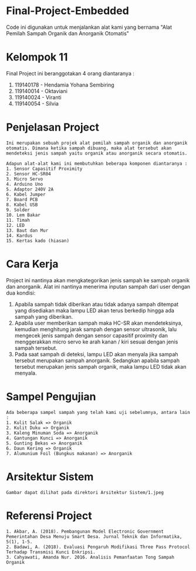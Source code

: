 # Final-Project-Embedded
Code ini digunakan untuk menjalankan alat kami yang bernama "Alat Pemilah Sampah Organik dan Anorganik Otomatis"

# Kelompok 11
Final Project ini beranggotakan 4 orang diantaranya : <br>
1. 119140178 - Hendamia Yohana Sembiring <br>
2. 119140014 - Oktaviani <br> 
3. 119140024 - Viranti <br>
4. 119140054 - Silvia <br>

# Penjelasan Project
    Ini merupakan sebuah projek alat pemilah sampah organik dan anorganik otomatis. Dimana ketika sampah dibuang, maka alat tersebut akan mendeteksi jenis sampah yaitu organik atau anorganik secara otomatis. 
    
    Adapun alat-alat kami ini membutuhkan beberapa komponen diantaranya : 
    1. Sensor Capasitif Proximity 
    2. Sensor HC-SR04 
    3. Micro Servo 
    4. Arduino Uno 
    5. Adaptor 240V 2A
    6. Kabel Jumper 
    7. Board PCB
    8. Kabel USB
    9. Solder 
    10. Lem Bakar
    11. Timah 
    12. LED 
    13. Baut dan Mur 
    14. Kardus 
    15. Kertas kado (hiasan)

# Cara Kerja 
  Project ini nantinya akan mengkategorikan jenis sampah ke sampah organik dan anorganik. Alat ini nantinya menerima inputan sampah dari user dengan dua kondisi: <br>
  1. Apabila sampah tidak diberikan atau tidak adanya sampah ditempat yang disediakan maka lampu LED akan terus berkedip hingga ada sampah yang diberikan. <br>
  2. Apabila user memberikan sampah maka HC-SR akan mendeteksinya, kemudian menghitung jarak sampah dengan sensor ultrasonik, lalu mengecek jenis sampah dengan sensor capasitif proximity dan menggerakkan micro servo ke arah kanan / kiri sesuai dengan jenis sampah tersebut. <br>
  3. Pada saat sampah di deteksi, lampu LED akan menyala jika sampah tersebut merupakan sampah anorganik. Sedangkan apabila sampah tersebut merupakan jenis sampah organik, maka lampu LED tidak akan menyala. <br>

# Sampel Pengujian
    Ada beberapa sampel sampah yang telah kami uji sebelumnya, antara lain :
    1. Kulit Salak => Organik
    2. Kulit Duku => Organik
    3. Kaleng Minuman Soda => Anorganik
    4. Gantungan Kunci => Anorganik
    5. Gunting Bekas => Anorganik
    6. Daun Kering => Organik
    7. Alumunium Foil (Bungkus makanan) => Anorganik
  
# Arsitektur Sistem
    Gambar dapat dilihat pada direktori Arsitektur Sistem/1.jpeg
    
# Referensi Project
    1. Akbar, A. (2018). Pembangunan Model Electronic Government Pemerintahan Desa Menuju Smart Desa. Jurnal Teknik dan Informatika, 5(1), 1-5. 
    2. Badawi, A. (2018). Evaluasi Pengaruh Modifikasi Three Pass Protocol Terhadap Transmisi Kunci Enkripsi. 
    3. Cahyawati, Amanda Nur. 2016. Analisis Pemanfaatan Tong Sampah Organik
